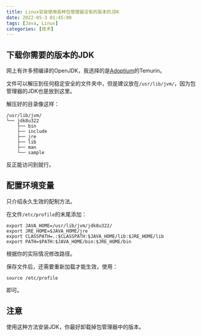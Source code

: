 ```yaml
---
title: Linux安装使用各种包管理器没有的版本的JDK
date: 2022-05-3 01:45:00
tags: [Java, Linux]
categories: [技术]
---
```



## 下载你需要的版本的JDK

网上有许多预编译的OpenJDK，我选择的是[Adoptium](https://adoptium.net/)的Temurin。

文件可以解压到任何稳定安全的文件夹中，但是建议放在```/usr/lib/jvm/```，因为包管理器的JDK也是放到这里。

解压好的目录像这样：
```
/usr/lib/jvm/
└── jdk8u322
    ├── bin
    ├── include
    ├── jre
    ├── lib
    ├── man
    └── sample
```

反正能访问到就行。


## 配置环境变量

只介绍永久生效的配制方法。

在文件```/etc/profile```的末尾添加：
```
export JAVA_HOME=/usr/lib/jvm/jdk8u322/
export JRE_HOME=$JAVA_HOME/jre
export CLASSPATH=.:$CLASSPATH:$JAVA_HOME/lib:$JRE_HOME/lib
export PATH=$PATH:$JAVA_HOME/bin:$JRE_HOME/bin
```

根据你的实际情况修改路径。

保存文件后，还需要重新加载才能生效，使用：
```
source /etc/profile
```
即可。


## 注意

使用这种方法安装JDK，你最好卸载掉包管理器中的版本。